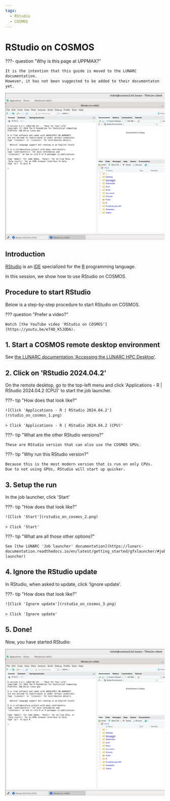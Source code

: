 ```yaml
---
tags:
  - RStudio
  - COSMOS
---
```


# RStudio on COSMOS

???- question "Why is this page at UPPMAX?"

    It is the intention that this guide is moved to the LUNARC documentation.
    However, it has not been suggested to be added to their documentaton
    yet.

![RStudio on COSMOS](rstudio_on_cosmos_4.png)

## Introduction

[RStudio](../software/rstudio.md) is an [IDE](../software/ides.md)
specialized for the [R](../software/r.md) programming language.

In this session, we show how to use RStudio on COSMOS.

## Procedure to start RStudio

Below is a step-by-step procedure to start RStudio on COSMOS.

??? question "Prefer a video?"

    Watch [the YouTube video 'RStudio on COSMOS'](https://youtu.be/eT4D_K5JODA).

## 1. Start a COSMOS remote desktop environment

See [the LUNARC documentation 'Accessing the LUNARC HPC Desktop'](https://lunarc-documentation.readthedocs.io/en/latest/getting_started/using_hpc_desktop/).

## 2. Click on 'RStudio 2024.04.2'

On the remote desktop, go to the top-left menu
and click 'Applications - R | RStudio 2024.04.2 (CPU)'
to start the job launcher.

???- tip "How does that look like?"

    ![Click 'Applications - R | RStudio 2024.04.2'](rstudio_on_cosmos_1.png)

    > Click 'Applications - R | RStudio 2024.04.2 (CPU)'

???- tip "What are the other RStudio versions?"

    These are RStudio version that can also use the COSMOS GPUs.

???- tip "Why run this RStudio version?"

    Because this is the most modern version that is run on only CPUs.
    Due to not using GPUs, RStudio will start up quicker.

## 3. Setup the run

In the job launcher, click 'Start'

???- tip "How does that look like?"

    ![Click 'Start'](rstudio_on_cosmos_2.png)

    > Click 'Start'

???- tip "What are all those other options?"

    See [the LUNARC 'Job launcher' documentation](https://lunarc-documentation.readthedocs.io/en/latest/getting_started/gfxlauncher/#job-launcher)

## 4. Ignore the RStudio update

In RStudio, when asked to update, click 'Ignore update'.

???- tip "How does that look like?"

    ![Click 'Ignore update'](rstudio_on_cosmos_3.png)

    > Click 'Ignore update'

## 5. Done!

Now, you have started RStudio:

![RStudio on COSMOS](rstudio_on_cosmos_4.png)
